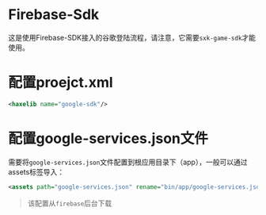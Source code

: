 # Firebase-Sdk
这是使用Firebase-SDK接入的谷歌登陆流程，请注意，它需要`sxk-game-sdk`才能使用。

# 配置proejct.xml
```xml
<haxelib name="google-sdk"/>
```

# 配置google-services.json文件
需要将`google-services.json`文件配置到根应用目录下（app），一般可以通过assets标签导入：
```xml
<assets path="google-services.json" rename="bin/app/google-services.json"/>
```
> 该配置从`firebase`后台下载
